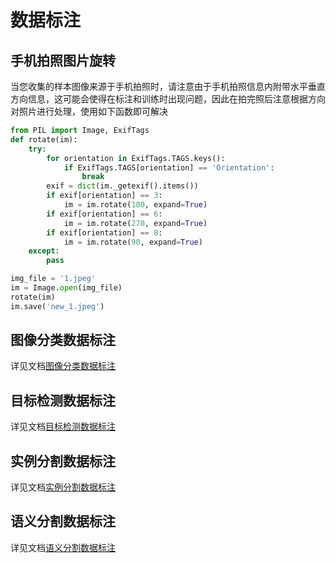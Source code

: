 # 数据标注

## 手机拍照图片旋转

当您收集的样本图像来源于手机拍照时，请注意由于手机拍照信息内附带水平垂直方向信息，这可能会使得在标注和训练时出现问题，因此在拍完照后注意根据方向对照片进行处理，使用如下函数即可解决
```python
from PIL import Image, ExifTags
def rotate(im):
    try:
        for orientation in ExifTags.TAGS.keys():
            if ExifTags.TAGS[orientation] == 'Orientation':
                break
        exif = dict(im._getexif().items())
        if exif[orientation] == 3:
            im = im.rotate(180, expand=True)
        if exif[orientation] == 6:
            im = im.rotate(270, expand=True)
        if exif[orientation] == 8:
            im = im.rotate(90, expand=True)
    except:
        pass

img_file = '1.jpeg'
im = Image.open(img_file)
rotate(im)
im.save('new_1.jpeg')
```

## 图像分类数据标注

详见文档[图像分类数据标注](classification.md)

## 目标检测数据标注

详见文档[目标检测数据标注](object_detection.md)

## 实例分割数据标注

详见文档[实例分割数据标注](instance_segmentation.md)

## 语义分割数据标注

详见文档[语义分割数据标注](semantic_segmentation.md)
